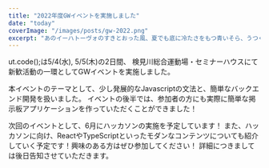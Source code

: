 ```yaml
---
title: "2022年度GWイベントを実施しました"
date: "today"
coverImage: "/images/posts/gw-2022.png"
excerpt: "あのイーハトーヴォのすきとおった風、夏でも底に冷たさをもつ青いそら、うつくしい森で飾られたモリーオ市、郊外のぎらぎらひかる草の波。またそのなかでいっしょになったたくさんのひとたち、ファゼーロとロザーロ、羊飼のミーロや、顔の赤いこどもたち、地主のテーモ、山猫博士のボーガント・デストゥパーゴなど、"
---
```


ut.code();は5/4(水), 5/5(木)の2日間、 検見川総合運動場・セミナーハウスにて新歓活動の一環としてGWイベントを実施しました。

本イベントのテーマとして、少し発展的なJavascriptの文法と、簡単なバックエンド開発を扱いました。
イベントの後半では、参加者の方にも実際に簡単な掲示板アプリケーションを作っていただくことができました！

次回のイベントとして、6月にハッカソンの実施を予定しています！
また、ハッカソンに向け、ReactやTypeScriptといったモダンなコンテンツについても紹介していく予定です！興味のある方はぜひ参加してください！
詳細につきましては後日告知させていただきます。